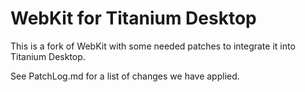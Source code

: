 WebKit for Titanium Desktop
===========================
This is a fork of WebKit with some needed patches to
integrate it into Titanium Desktop.

See PatchLog.md for a list of changes we have applied.

